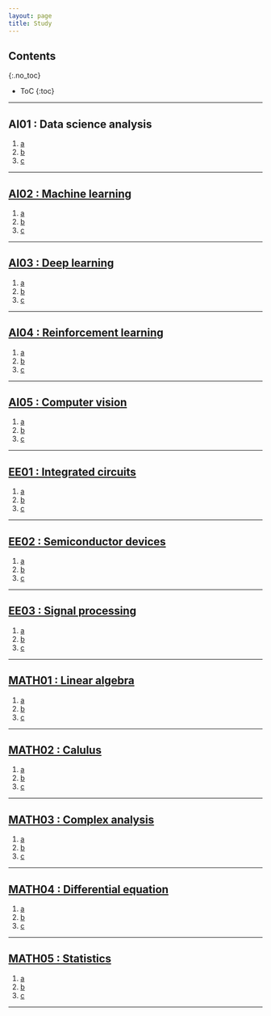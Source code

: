 ```yaml
---
layout: page
title: Study
---
```


## Contents
{:.no_toc}

* ToC
{:toc}

---

## AI01 : Data science analysis

<div>
  <p>
    <ol>
      <li><a href='https://userdyk-github.github.io/'>a</li>
      <li><a href='https://userdyk-github.github.io/'>b</li>
      <li><a href='https://userdyk-github.github.io/'>c</li>
    </ol>
  </p>
</div>

---

## AI02 : Machine learning

<div>
  <p>
    <ol>
      <li><a href='https://userdyk-github.github.io/'>a</li>
      <li><a href='https://userdyk-github.github.io/'>b</li>
      <li><a href='https://userdyk-github.github.io/'>c</li>
    </ol>
  </p>
</div>


---

## AI03 : Deep learning

<div>
  <p>
    <ol>
      <li><a href='https://userdyk-github.github.io/'>a</li>
      <li><a href='https://userdyk-github.github.io/'>b</li>
      <li><a href='https://userdyk-github.github.io/'>c</li>
    </ol>
  </p>
</div>

---

## AI04 : Reinforcement learning

<div>
  <p>
    <ol>
      <li><a href='https://userdyk-github.github.io/'>a</li>
      <li><a href='https://userdyk-github.github.io/'>b</li>
      <li><a href='https://userdyk-github.github.io/'>c</li>
    </ol>
  </p>
</div>


---

## AI05 : Computer vision

<div>
  <p>
    <ol>
      <li><a href='https://userdyk-github.github.io/'>a</li>
      <li><a href='https://userdyk-github.github.io/'>b</li>
      <li><a href='https://userdyk-github.github.io/'>c</li>
    </ol>
  </p>
</div>



---

## EE01 : Integrated circuits

<div>
  <p>
    <ol>
      <li><a href='https://userdyk-github.github.io/'>a</li>
      <li><a href='https://userdyk-github.github.io/'>b</li>
      <li><a href='https://userdyk-github.github.io/'>c</li>
    </ol>
  </p>
</div>


---

## EE02 : Semiconductor devices

<div>
  <p>
    <ol>
      <li><a href='https://userdyk-github.github.io/'>a</li>
      <li><a href='https://userdyk-github.github.io/'>b</li>
      <li><a href='https://userdyk-github.github.io/'>c</li>
    </ol>
  </p>
</div>


---

## EE03 : Signal processing

<div>
  <p>
    <ol>
      <li><a href='https://userdyk-github.github.io/'>a</li>
      <li><a href='https://userdyk-github.github.io/'>b</li>
      <li><a href='https://userdyk-github.github.io/'>c</li>
    </ol>
  </p>
</div>


---

## MATH01 : Linear algebra

<div>
  <p>
    <ol>
      <li><a href='https://userdyk-github.github.io/'>a</li>
      <li><a href='https://userdyk-github.github.io/'>b</li>
      <li><a href='https://userdyk-github.github.io/'>c</li>
    </ol>
  </p>
</div>


---

## MATH02 : Calulus

<div>
  <p>
    <ol>
      <li><a href='https://userdyk-github.github.io/'>a</li>
      <li><a href='https://userdyk-github.github.io/'>b</li>
      <li><a href='https://userdyk-github.github.io/'>c</li>
    </ol>
  </p>
</div>


---

## MATH03 : Complex analysis

<div>
  <p>
    <ol>
      <li><a href='https://userdyk-github.github.io/'>a</li>
      <li><a href='https://userdyk-github.github.io/'>b</li>
      <li><a href='https://userdyk-github.github.io/'>c</li>
    </ol>
  </p>
</div>

---

## MATH04 : Differential equation

<div>
  <p>
    <ol>
      <li><a href='https://userdyk-github.github.io/'>a</li>
      <li><a href='https://userdyk-github.github.io/'>b</li>
      <li><a href='https://userdyk-github.github.io/'>c</li>
    </ol>
  </p>
</div>


---

## MATH05 : Statistics

<div>
  <p>
    <ol>
      <li><a href='https://userdyk-github.github.io/'>a</li>
      <li><a href='https://userdyk-github.github.io/'>b</li>
      <li><a href='https://userdyk-github.github.io/'>c</li>
    </ol>
  </p>
</div>



---
